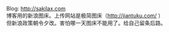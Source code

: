 Blog: http://sakilax.com   
博客用的新浪图床。上传网站是极简图床（http://jiantuku.com/ ）   
但新浪政策朝令夕改。害怕哪一天图床不能用了。给自己留条后路。
